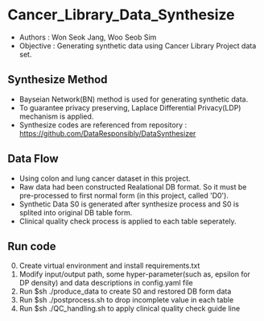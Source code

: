 # Cancer_Library_Data_Synthesize
- Authors : Won Seok Jang, Woo Seob Sim
- Objective : Generating synthetic data using Cancer Library Project data set.

## Synthesize Method
- Bayseian Network(BN) method is used for generating synthetic data.
- To guarantee privacy preserving, Laplace Differential Privacy(LDP) mechanism is applied.
- Synthesize codes are referenced from repository : https://github.com/DataResponsibly/DataSynthesizer

## Data Flow
- Using colon and lung cancer dataset in this project.
- Raw data had been constructed Realational DB format. So it must be pre-processed to first normal form (in this project, called 'D0').
- Synthetic Data S0 is generated after synthesize process and S0 is splited into original DB table form.
- Clinical quality check process is applied to each table seperately.

## Run code
0. Create virtual environment and install requirements.txt
1. Modify input/output path, some hyper-parameter(such as, epsilon for DP density) and data descriptions in config.yaml file
2. Run $sh ./produce_data to create S0 and restored DB form data
3. Run $sh ./postprocess.sh to drop incomplete value in each table
4. Run $sh ./QC_handling.sh to apply clinical quality check guide line
